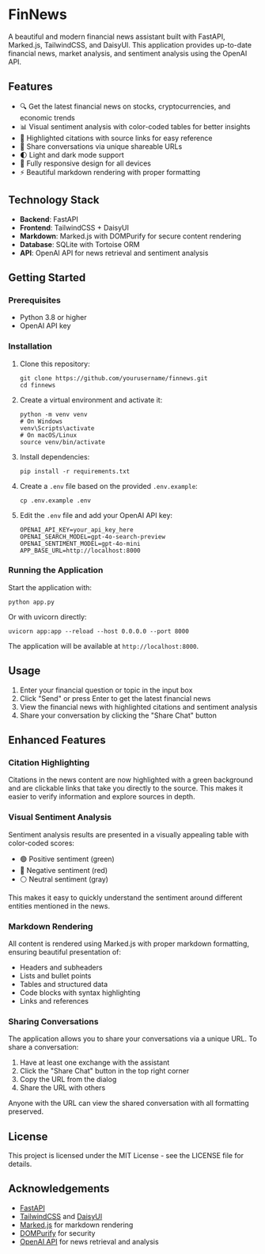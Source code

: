 # FinNews

A beautiful and modern financial news assistant built with FastAPI, Marked.js, TailwindCSS, and DaisyUI. This application provides up-to-date financial news, market analysis, and sentiment analysis using the OpenAI API.


## Features

- 🔍 Get the latest financial news on stocks, cryptocurrencies, and economic trends
- 📊 Visual sentiment analysis with color-coded tables for better insights
- 🔗 Highlighted citations with source links for easy reference
- 📱 Share conversations via unique shareable URLs
- 🌓 Light and dark mode support
- 📱 Fully responsive design for all devices
- ⚡ Beautiful markdown rendering with proper formatting

## Technology Stack

- **Backend**: FastAPI
- **Frontend**: TailwindCSS + DaisyUI
- **Markdown**: Marked.js with DOMPurify for secure content rendering
- **Database**: SQLite with Tortoise ORM
- **API**: OpenAI API for news retrieval and sentiment analysis

## Getting Started

### Prerequisites

- Python 3.8 or higher
- OpenAI API key

### Installation

1. Clone this repository:
   ```
   git clone https://github.com/yourusername/finnews.git
   cd finnews
   ```

2. Create a virtual environment and activate it:
   ```
   python -m venv venv
   # On Windows
   venv\Scripts\activate
   # On macOS/Linux
   source venv/bin/activate
   ```

3. Install dependencies:
   ```
   pip install -r requirements.txt
   ```

4. Create a `.env` file based on the provided `.env.example`:
   ```
   cp .env.example .env
   ```

5. Edit the `.env` file and add your OpenAI API key:
   ```
   OPENAI_API_KEY=your_api_key_here
   OPENAI_SEARCH_MODEL=gpt-4o-search-preview
   OPENAI_SENTIMENT_MODEL=gpt-4o-mini
   APP_BASE_URL=http://localhost:8000
   ```

### Running the Application

Start the application with:

```
python app.py
```

Or with uvicorn directly:

```
uvicorn app:app --reload --host 0.0.0.0 --port 8000
```

The application will be available at `http://localhost:8000`.

## Usage

1. Enter your financial question or topic in the input box
2. Click "Send" or press Enter to get the latest financial news
3. View the financial news with highlighted citations and sentiment analysis
4. Share your conversation by clicking the "Share Chat" button

## Enhanced Features

### Citation Highlighting

Citations in the news content are now highlighted with a green background and are clickable links that take you directly to the source. This makes it easier to verify information and explore sources in depth.

### Visual Sentiment Analysis

Sentiment analysis results are presented in a visually appealing table with color-coded scores:
- 🟢 Positive sentiment (green)
- 🔴 Negative sentiment (red)
- ⚪ Neutral sentiment (gray)

This makes it easy to quickly understand the sentiment around different entities mentioned in the news.

### Markdown Rendering

All content is rendered using Marked.js with proper markdown formatting, ensuring beautiful presentation of:
- Headers and subheaders
- Lists and bullet points
- Tables and structured data
- Code blocks with syntax highlighting
- Links and references

### Sharing Conversations

The application allows you to share your conversations via a unique URL. To share a conversation:

1. Have at least one exchange with the assistant
2. Click the "Share Chat" button in the top right corner
3. Copy the URL from the dialog
4. Share the URL with others

Anyone with the URL can view the shared conversation with all formatting preserved.

## License

This project is licensed under the MIT License - see the LICENSE file for details.

## Acknowledgements

- [FastAPI](https://fastapi.tiangolo.com/)
- [TailwindCSS](https://tailwindcss.com/) and [DaisyUI](https://daisyui.com/)
- [Marked.js](https://marked.js.org/) for markdown rendering
- [DOMPurify](https://github.com/cure53/DOMPurify) for security
- [OpenAI API](https://openai.com/api/) for news retrieval and analysis
